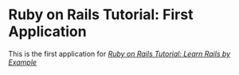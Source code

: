 # Ruby on Rails Tutorial: First Application

This is the first application for
[*Ruby on Rails Tutorial: Learn Rails by Example*](http://railstutorial.org)



